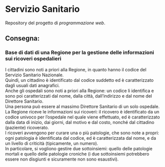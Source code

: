 # Servizio Sanitario

Repository del progetto di *programmazione web*.

## Consegna:
### Base di dati di una Regione per la gestione delle informazioni sui ricoveri ospedalieri

I cittadini sono noti a priori alla Regione, in quanto hanno il codice del Servizio Sanitario Nazionale.  
Quindi, un cittadino è identificato dal codice suddetto ed è caratterizzato dagli usuali dati anagrafici.  
Anche gli ospedali sono noti a priori alla Regione: un codice li identifica e sono poi caratterizzati dal nome, dalla città, dall’indirizzo e dal nome del Direttore Sanitario.  
Una persona può essere al massimo Direttore Sanitario di un solo ospedale.  
La Regione riceve le informazioni sui ricoveri: il ricovero è identificato da un codice univoco per l’ospedale nel quale viene effettuato,
ed è caratterizzato dalla data di inizio, dai giorni, dal motivo e dal costo, nonché dal cittadino (paziente) ricoverato.  
I ricoveri avvengono per curare una o più patologie, che sono note a propri: ogni patologia è identificata dal codice,
ed è caratterizzata dal nome, e da un livello di criticità (tipicamente, un numero).  
In particolare, si vogliono gestire due sottoinsiemi: quello delle patologie mortali e quello delle patologie croniche
(i due sottoinsiemi potrebbero essere non disgiunti e sicuramente non sono esaustivi).
